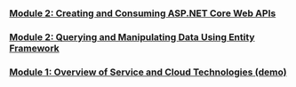 ### [Module 2: Creating and Consuming ASP.NET Core Web APIs](Mod03)

### [Module 2: Querying and Manipulating Data Using Entity Framework](Mod02)

### [Module 1: Overview of Service and Cloud Technologies (demo)](Mod01/mod-01-04)

